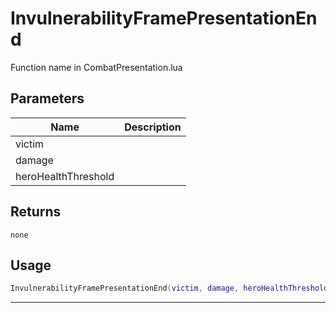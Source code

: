 # InvulnerabilityFramePresentationEnd

Function name in CombatPresentation.lua

## Parameters

| Name                | Description |
| ------------------- | ----------- |
| victim              |             |
| damage              |             |
| heroHealthThreshold |             |

## Returns

`none`

## Usage

```lua
InvulnerabilityFramePresentationEnd(victim, damage, heroHealthThreshold)
```

---
